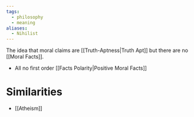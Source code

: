 ```yaml
---
tags:
  - philosophy
  - meaning
aliases:
  - Nihilist
---
```

The idea that moral claims are [[Truth-Aptness|Truth Apt]] but there are no [[Moral Facts]].
- All no first order [[Facts Polarity|Positive Moral Facts]]
# Similarities
- [[Atheism]]